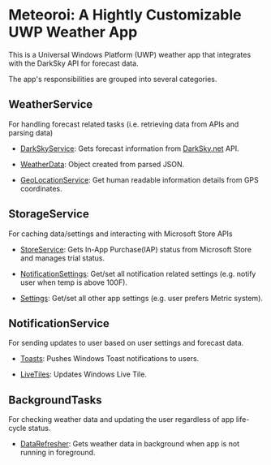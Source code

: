 # Meteoroi: A Hightly Customizable UWP Weather App

This is a Universal Windows Platform (UWP) weather app that integrates with the DarkSky API for forecast data. 

The app's responsibilities are grouped into several categories.
<!--
## App architecture

* [WeatherService](#WeatherService)

* [StorageService](#storageservice)

* [NotificationService](#notificationservice)

* [BackgroundTasks](#backgroundtasks)
-->
## WeatherService

For handling forecast related tasks (i.e. retrieving data from APIs and parsing data)

* [DarkSkyService](/WeatherService/WeatherData.cs): Gets forecast information from [DarkSky.net](https://darksky.net) API.

* [WeatherData](/WeatherService/WeatherData.cs): Object created from parsed JSON.

* [GeoLocationService](/WeatherService/GeocodeLookup.cs): Get human readable information details from GPS coordinates.

## StorageService

For caching data/settings and interacting with Microsoft Store APIs

* [StoreService](/StorageService/Settings.cs): Gets In-App Purchase(IAP) status from Microsoft Store and manages trial status.

* [NotificationSettings](/StorageService/NotificationSettings.cs): Get/set all notification related settings (e.g. notify user when temp is above 100F).

* [Settings](/StorageService/Settings.cs): Get/set all other app settings (e.g. user prefers Metric system).

## NotificationService

For sending updates to user based on user settings and forecast data.

* [Toasts](/NotificationService/Toasts.cs): Pushes Windows Toast notifications to users.

* [LiveTiles](/NotificationService/LiveTiles.cs): Updates Windows Live Tile.

## BackgroundTasks

For checking weather data and updating the user regardless of app life-cycle status.

* [DataRefresher](/BackgroundTasks/DataRefresher.cs): Gets weather data in background when app is not running in foreground.
